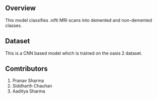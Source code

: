## Overview

This model classifies .nifti MRI scans into demented and non-demented classes.

## Dataset

This is a CNN based model which is trained on the oasis 2 dataset. 

## Comtributors

1. Pranav Sharma
2. Siddharth Chauhan
3. Aaditya Sharma
